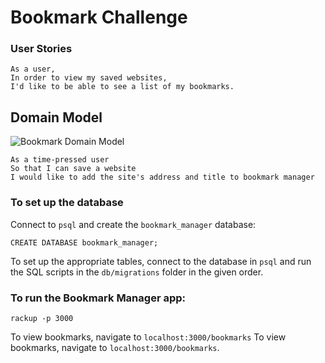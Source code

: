 # Bookmark Challenge

### User Stories
```
As a user,
In order to view my saved websites,
I'd like to be able to see a list of my bookmarks.
```

## Domain Model
![Bookmark Domain Model](https://github.com/SarahM55/bookmark-challenge/blob/main/1st-user-story.png?raw=true)

```
As a time-pressed user
So that I can save a website
I would like to add the site's address and title to bookmark manager
```


### To set up the database

Connect to `psql` and create the `bookmark_manager` database:

```
CREATE DATABASE bookmark_manager;
```

To set up the appropriate tables, connect to the database in `psql` and run the SQL scripts in the `db/migrations` folder in the given order.

### To run the Bookmark Manager app:

```
rackup -p 3000
```

To view bookmarks, navigate to `localhost:3000/bookmarks`
To view bookmarks, navigate to `localhost:3000/bookmarks`.